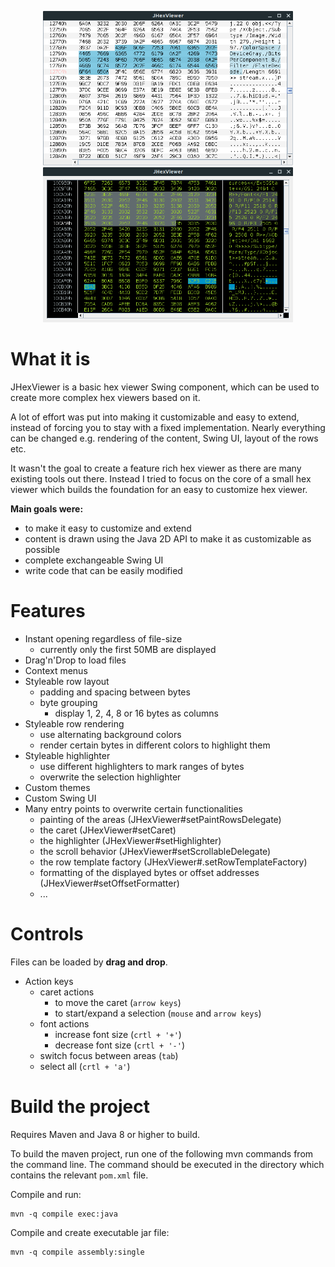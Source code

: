 
<p align="center">
    <a target="_blank" href="docs/images/JHexViewer-without-theme.png">
        <img width="400" src="docs/images/JHexViewer-without-theme.png" alt="without theme">
    </a>
    <a target="_blank" href="docs/images/JHexViewer-custom-theme.png">
        <img width="400" src="docs/images/JHexViewer-custom-theme.png" alt="custom dark theme">
    </a>
</P>


# What it is

JHexViewer is a basic hex viewer Swing component, which can be used to create more complex hex viewers based on it.

A lot of effort was put into making it customizable and easy to extend, instead of forcing you to stay with a fixed implementation. Nearly everything can be changed e.g. rendering of the content, Swing UI, layout of the rows etc.

It wasn't the goal to create a feature rich hex viewer as there are many existing tools out there. Instead I tried to focus on the core of a small hex viewer which builds the foundation for an easy to customize hex viewer.

**Main goals were:**

- to make it easy to customize and extend
- content is drawn using the Java 2D API to make it as customizable as possible
- complete exchangeable Swing UI
- write code that can be easily modified


# Features

- Instant opening regardless of file-size
  - currently only the first 50MB are displayed
- Drag'n'Drop to load files
- Context menus
- Styleable row layout
  - padding and spacing between bytes
  - byte grouping
    - display 1, 2, 4, 8 or 16 bytes as columns
- Styleable row rendering
  - use alternating background colors
  - render certain bytes in different colors to highlight them
- Styleable highlighter
  - use different highlighters to mark ranges of bytes
  - overwrite the selection highlighter
- Custom themes
- Custom Swing UI
- Many entry points to overwrite certain functionalities
  - painting of the areas (JHexViewer#setPaintRowsDelegate)
  - the caret (JHexViewer#setCaret)
  - the highlighter (JHexViewer#setHighlighter)
  - the scroll behavior (JHexViewer#setScrollableDelegate)
  - the row template factory (JHexViewer#.setRowTemplateFactory)
  - formatting of the displayed bytes or offset addresses (JHexViewer#setOffsetFormatter)
  - ...


# Controls
Files can be loaded by **drag and drop**.

- Action keys
	- caret actions
    	- to move the caret (`arrow keys`)
        - to start/expand a selection (`mouse` and `arrow keys`)
    - font actions
        - increase font size (`crtl + '+'`)
        - decrease font size (`crtl + '-'`)
    - switch focus between areas (`tab`)
    - select all (`crtl + 'a'`)

# Build the project
Requires Maven and Java 8 or higher to build.

To build the maven project, run one of the following mvn commands from the command line. The command should be executed in the directory which contains the relevant `pom.xml` file.

Compile and run:
```
mvn -q compile exec:java
```

Compile and create executable jar file:
```
mvn -q compile assembly:single
```